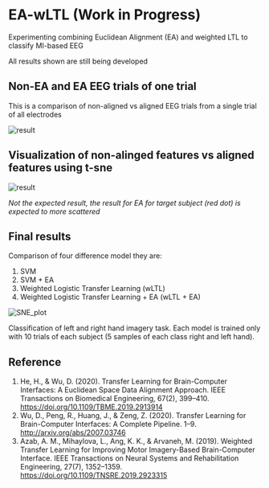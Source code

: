 # EA-wLTL (Work in Progress)
Experimenting combining Euclidean Alignment (EA) and weighted LTL to classify MI-based EEG 

All results shown are still being developed

## Non-EA and EA EEG trials of one trial
This is a comparison of non-aligned vs aligned EEG trials from a single trial of all electrodes 

![result]("./result.png")

## Visualization of non-alinged features vs aligned features using t-sne
![result]("./nonEA_vs_EA.png")
  
*Not the expected result, the result for EA for target subject (red dot) is expected to more scattered*

## Final results
Comparison of four difference model they are:
1. SVM
2. SVM + EA
3. Weighted Logistic Transfer Learning (wLTL)
4. Weighted Logistic Transfer Learning + EA (wLTL + EA)

![SNE_plot]("SNE_plot.png")

Classification of left and right hand imagery task.
Each model is trained only with 10 trials of each subject (5 samples of each class right and left hand).

## Reference
1. He, H., & Wu, D. (2020). Transfer Learning for Brain-Computer Interfaces: A Euclidean Space Data Alignment Approach. IEEE Transactions on Biomedical Engineering, 67(2), 399–410. https://doi.org/10.1109/TBME.2019.2913914
2. Wu, D., Peng, R., Huang, J., & Zeng, Z. (2020). Transfer Learning for Brain-Computer Interfaces: A Complete Pipeline. 1–9. http://arxiv.org/abs/2007.03746
3. Azab, A. M., Mihaylova, L., Ang, K. K., & Arvaneh, M. (2019). Weighted Transfer Learning for Improving Motor Imagery-Based Brain-Computer Interface. IEEE Transactions on Neural Systems and Rehabilitation Engineering, 27(7), 1352–1359. https://doi.org/10.1109/TNSRE.2019.2923315


